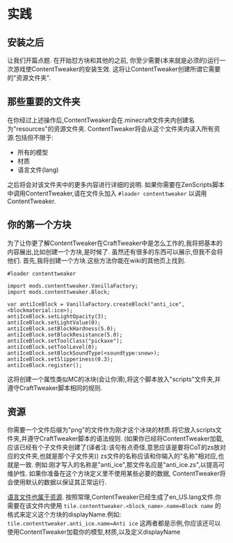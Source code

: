 # 实践

## 安装之后
让我们开篇点题. 在开始怼方块和其他的之前, 你至少需要(本来就是必须的)运行一次游戏使ContentTweaker的安装生效. 这将让ContentTweaker创建所谓它需要的"资源文件夹".

## 那些重要的文件夹
在你经过上述操作后,ContentTweaker会在.minecraft文件夹内创建名为"resources"的资源文件夹. ContentTweaker将会从这个文件夹内读入所有资源.包括但不限于:
- 所有的模型  
- 材质  
- 语言文件(lang)

之后将会对该文件夹中的更多内容进行详细的说明. 如果你需要在ZenScripts脚本中调用ContentTweaker,请在文件头加入 ```#loader contenttweaker``` 以调用ContentTweaker.

## 你的第一个方块
为了让你更了解ContentTweaker在CraftTweaker中是怎么工作的,我将把基本的内容展出,比如创建一个方块,是时候了. 虽然还有很多的东西可以展示,但我不会将他们. 首先,我将创建一个方块.这些方法你能在wiki的其他页上找到.
```
#loader contenttweaker

import mods.contenttweaker.VanillaFactory;
import mods.contenttweaker.Block;

var antiIceBlock = VanillaFactory.createBlock("anti_ice", <blockmaterial:ice>);
antiIceBlock.setLightOpacity(3);
antiIceBlock.setLightValue(0);
antiIceBlock.setBlockHardness(5.0);
antiIceBlock.setBlockResistance(5.0);
antiIceBlock.setToolClass("pickaxe");
antiIceBlock.setToolLevel(0);
antiIceBlock.setBlockSoundType(<soundtype:snow>);
antiIceBlock.setSlipperiness(0.3);
antiIceBlock.register();
```
这将创建一个属性类似MC的冰块(会让你滑),将这个脚本放入"scripts"文件夹,并遵守CraftTweaker脚本相同的规则. 

## 资源
你需要一个文件后缀为"png"的文件作为刚才这个冰块的材质.将它放入scripts文件夹,并遵守CraftTweaker脚本的语法规则. (如果你已经将ContentTweaker加载,应该已经有个子文件夹创建了(译者注:该句有点奇怪,意思应该是要将CoT的zs放对应的文件夹,也就是那个子文件夹)) zs文件的名称应该和你输入的"名称"相对应,也就是一致.
例如:刚才写入的名称是"anti_ice",那文件名应是"anti_ice.zs",以提高可维护性. 如果你准备在这个方块定义里不使用某些必要的数据, 
ContentTweaker将会使用默认的数据以保证其正常运行.

[语言文件也属于资源](https://minecraft-zh.gamepedia.com/%E8%B5%84%E6%BA%90%E5%8C%85). 按照常理,ContentTweaker已经生成了en_US.lang文件.你需要在该文件内使用
`tile.contenttweaker.<block_name>.name=Block name` 的格式来定义这个方块的displayName.例如: `tile.contenttweaker.anti_ice.name=Anti ice` 这两者都是示例,你应该还可以使用ContentTweaker加载你的模型,材质,以及定义displayName
